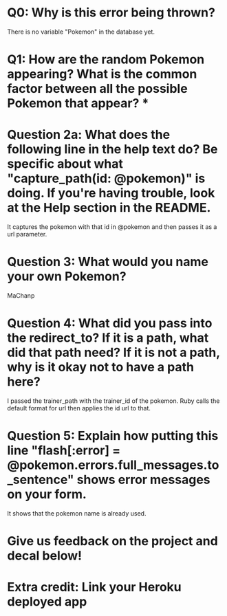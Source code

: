 # Q0: Why is this error being thrown?
There is no variable "Pokemon" in the database yet.
# Q1: How are the random Pokemon appearing? What is the common factor between all the possible Pokemon that appear? *

# Question 2a: What does the following line in the help text do? Be specific about what "capture_path(id: @pokemon)" is doing. If you're having trouble, look at the Help section in the README.
It captures the pokemon with that id in @pokemon and then passes it as a url parameter.

# Question 3: What would you name your own Pokemon?
MaChanp

# Question 4: What did you pass into the redirect_to? If it is a path, what did that path need? If it is not a path, why is it okay not to have a path here?
I passed the trainer_path with the trainer_id of the pokemon. Ruby calls the default format for url then applies the id url to that.

# Question 5: Explain how putting this line "flash[:error] = @pokemon.errors.full_messages.to_sentence" shows error messages on your form.
It shows that the pokemon name is already used.

# Give us feedback on the project and decal below!

# Extra credit: Link your Heroku deployed app
